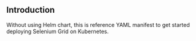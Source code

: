 ## Introduction

Without using Helm chart, this is reference YAML manifest to get started deploying Selenium Grid on Kubernetes.
